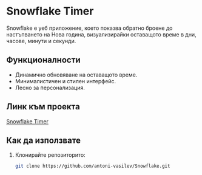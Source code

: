 # Snowflake Timer

Snowflake е уеб приложение, което показва обратно броене до настъпването на Нова година, визуализирайки оставащото време в дни, часове, минути и секунди.

## Функционалности

- Динамично обновяване на оставащото време.
- Минималистичен и стилен интерфейс.
- Лесно за персонализация.

## Линк към проекта

[Snowflake Timer](https://antoni-vasilev.github.io/Snowflake/)

## Как да използвате

1. Клонирайте репозиторито:
   ```bash
   git clone https://github.com/antoni-vasilev/Snowflake.git
